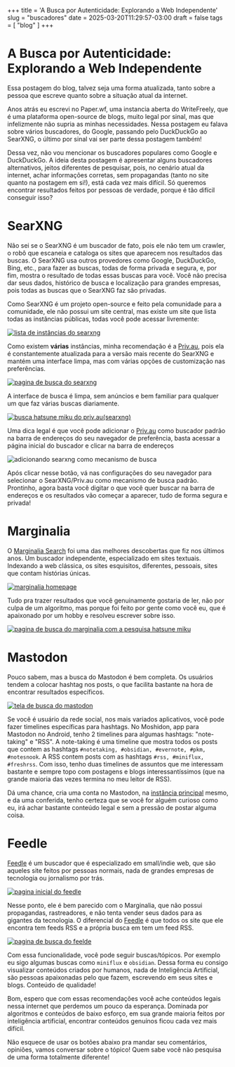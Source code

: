 +++
title = 'A Busca por Autenticidade: Explorando a Web Independente'
slug = "buscadores"
date = 2025-03-20T11:29:57-03:00
draft = false
tags = [
  "blog"
]
+++
# A Busca por Autenticidade: Explorando a Web Independente

Essa postagem do blog, talvez seja uma forma atualizada, tanto sobre a pessoa que escreve quanto sobre a situação atual da internet.

Anos atrás eu escrevi no Paper.wf, uma instancia aberta do WriteFreely, que é uma plataforma open-source de blogs, muito legal por sinal, mas que infelizmente não supria as minhas necessidades. Nessa postagem eu falava sobre vários buscadores, do Google, passando pelo DuckDuckGo ao SearXNG, o último por sinal vai ser parte dessa postagem também!

Dessa vez, não vou mencionar os buscadores populares como Google e DuckDuckGo. A ideia desta postagem é apresentar alguns buscadores alternativos, jeitos diferentes de pesquisar, pois, no cenário atual da internet, achar informações corretas, sem propagandas (tanto no site quanto na postagem em si!), está cada vez mais difícil. Só queremos encontrar resultados feitos por pessoas de verdade, porque é tão difícil conseguir isso?

# SearXNG

Não sei se o SearXNG é um buscador de fato, pois ele não tem um crawler, o robô que escaneia e cataloga os sites que aparecem nos resultados das buscas. O SearXNG usa outros provedores como Google, DuckDuckGo, Bing, etc., para fazer as buscas, todas de forma privada e segura, e, por fim, mostra o resultado de todas essas buscas para você. Você não precisa dar seus dados, histórico de busca e localização para grandes empresas, pois todas as buscas que o SearXNG faz são privadas.

Como SearXNG é um projeto open-source e feito pela comunidade para a comunidade, ele não possui um site central, mas existe um site que lista todas as instâncias públicas, todas você pode acessar livremente:

[![lista de instâncias do searxng](https://images.riiku.fun/Screenshot%202025-03-20%20at%2009-39-42%20SearXNG%20instances.webp)](https://searx.space/)

Como existem **várias** instâncias, minha recomendação é a [Priv.au](https://priv.au/), pois ela é constantemente atualizada para a versão mais recente do SearXNG e mantém uma interface limpa, mas com várias opções de customização nas preferências.

[![pagina de busca do searxng](https://images.riiku.fun/Screenshot%202025-03-20%20at%2009-39-55%20SearXNG%20%40%20searx.tiekoetter.com.webp)](https://priv.au/)

A interface de busca é limpa, sem anúncios e bem familiar para qualquer um que faz várias buscas diariamente.

[![busca hatsune miku do priv.au(searxng)](https://images.riiku.fun/Screenshot%202025-03-20%20at%2009-45-58%20hatsune%20miku%20-%20PrivAU.webp)](https://priv.au/)

Uma dica legal é que você pode adicionar o [Priv.au](https://priv.au/) como buscador padrão na barra de endereços do seu navegador de preferência, basta acessar a página inicial do buscador e clicar na barra de endereços

![adicionando searxng como mecanismo de busca](https://images.riiku.fun/Captura%20de%20tela%202025-03-20%20110239.png)

Após clicar nesse botão, vá nas configurações do seu navegador para selecionar o SearXNG/Priv.au como mecanismo de busca padrão. Prontinho, agora basta você digitar o que você quer buscar na barra de endereços e os resultados vão começar a aparecer, tudo de forma segura e privada!

# Marginalia

O [Marginalia Search](https://marginalia-search.com/) foi uma das melhores descobertas que fiz nos últimos anos. Um buscador independente, especializado em sites textuais. Indexando a web clássica, os sites esquisitos, diferentes, pessoais, sites que contam histórias únicas.

[![marginalia homepage](https://images.riiku.fun/marginalia-homepage-1.webp)](https://marginalia-search.com/)

Tudo pra trazer resultados que você genuinamente gostaria de ler, não por culpa de um algoritmo, mas porque foi feito por gente como você eu, que é apaixonado por um hobby e resolveu escrever sobre isso.

[![pagina de busca do marginalia com a pesquisa hatsune miku](https://images.riiku.fun/marginalia-busca-1.webp)](https://marginalia-search.com/search?query=hatsune+miku&profile=modern&newfilter=true)

# Mastodon

Pouco sabem, mas a busca do Mastodon é bem completa. Os usuários tendem a colocar hashtag nos posts, o que facilita bastante na hora de encontrar resultados específicos.

[![tela de busca do mastodon](https://images.riiku.fun/mastodon-busca-1.webp)](https://mastodon.social)

Se você é usuário da rede social, nos mais variados aplicativos, você pode fazer timelines específicas para hashtags. No Moshidon, app para Mastodon no Android, tenho 2 timelines para algumas hashtags: "note-taking" e "RSS". A note-taking é uma timeline que mostra todos os posts que contem as hashtags `#notetaking, #obsidian, #evernote, #pkm, #notesnook`. A RSS contem posts com as hashtags `#rss, #miniflux, #freshrss`. Com isso, tenho duas timelines de assuntos que me interessam bastante e sempre topo com postagens e blogs interessantíssimos (que na grande maioria das vezes termina no meu leitor de RSS).

Dá uma chance, cria uma conta no Mastodon, na [instância principal](https://mastodon.social/) mesmo, e da uma conferida, tenho certeza que se você for alguém curioso como eu, irá achar bastante conteúdo legal e sem a pressão de postar alguma coisa.

# Feedle

[Feedle](https://feedle.world/) é um buscador que é especializado em small/indie web, que são aqueles site feitos por pessoas normais, nada de grandes empresas de tecnologia ou jornalismo por trás.

[![pagina inicial do feedle](https://images.riiku.fun/feedle-homepage.webp)](https://feedle.world/)

Nesse ponto, ele é bem parecido com o Marginalia, que não possui propagandas, rastreadores, e não tenta vender seus dados para as gigantes da tecnologia. O diferencial do [Feedle](https://feedle.world/) é que todos os site que ele encontra tem feeds RSS e a própria busca em tem um feed RSS.

[![pagina de busca do feelde](https://images.riiku.fun/feedle-search.webp)](https://feedle.world/)

Com essa funcionalidade, você pode seguir buscas/tópicos. Por exemplo eu sigo algumas buscas como `miniflux` e `obsidian`. Dessa forma eu consigo visualizar conteúdos criados por humanos, nada de Inteligência Artificial, são pessoas apaixonadas pelo que fazem, escrevendo em seus sites e blogs. Conteúdo de qualidade!

Bom, espero que com essas recomendações você ache conteúdos legais nessa internet que perdemos um pouco da esperança. Dominada por algoritmos e conteúdos de baixo esforço, em sua grande maioria feitos por inteligência artificial, encontrar conteúdos genuínos ficou cada vez mais difícil.

Não esquece de usar os botões abaixo pra mandar seu comentários, opiniões, vamos conversar sobre o tópico! Quem sabe você não pesquisa de uma forma totalmente diferente!

